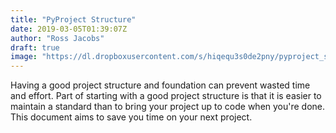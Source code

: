 ```yaml
---
title: "PyProject Structure"
date: 2019-03-05T01:39:07Z
author: "Ross Jacobs"
draft: true
image: "https://dl.dropboxusercontent.com/s/hiqequ3s0de2pny/pyproject_structure.webp"
---
```

Having a good project structure and foundation can prevent wasted time
and effort. Part of starting with a good project structure is that it is
easier to maintain a standard than to bring your project up to code when
you're done. This document aims to save you time on your next project.


